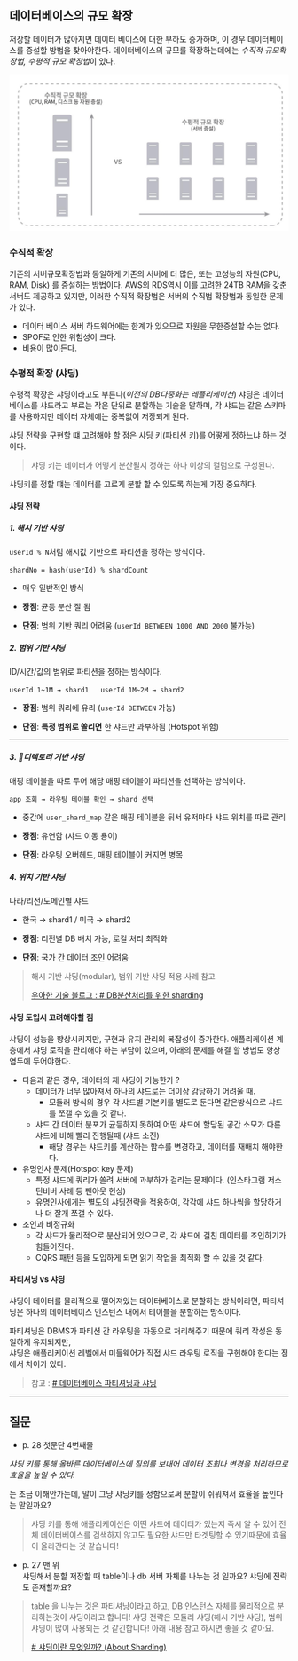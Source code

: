 ## 데이터베이스의 규모 확장

저장할 데이터가 많아지면 데이터 베이스에 대한 부하도 증가하며, 이 경우 데이터베이스를 증설할 방법을 찾아야한다.
데이터베이스의 규모를 확장하는데에는 *수직적 규모확장법, 수평적 규모 확장법*이 있다.

![](images/데이터베이스_규모_확장.png)

### 수직적 확장
기존의 서버규모확장법과 동일하게 기존의 서버에 더 많은, 또는 고성능의 자원(CPU, RAM, Disk) 를 증설하는 방법이다. AWS의 RDS역시 이를 고려한 24TB RAM을 갖춘 서버도 제공하고 있지만,  이러한 수직적 확장법은 서버의 수직법 확장법과 동일한 문제가 있다.
- 데이터 베이스 서버 하드웨어에는 한계가 있으므로 자원을 무한증설할 수는 없다.
- SPOF로 인한 위험성이 크다.
- 비용이 많이든다.

### 수평적 확장 (샤딩)

수평적 확장은 샤딩이라고도 부른다(*이전의 DB다중화는 레플리케이션*)
샤딩은 데이터베이스를 샤드라고 부르는 작은 단위로 분할하는 기술을 말하며, 각 샤드는 같은 스키마를 사용하지만 데이터 자체에는 중복없이 저장되게 된다.

샤딩 전략을 구현할 떄 고려해야 할 점은 샤딩 키(파티션 키)를 어떻게 정하느냐 하는 것이다.
> 샤딩 키는 데이터가 어떻게 분산될지 정하는 하나 이상의 컬럼으로 구성된다.

샤딩키를 정할 떄는 데이터를 고르게 분할 할 수 있도록 하는게 가장 중요하다.

####  샤딩 전략

#####  1. **해시 기반 샤딩**

`userId % N`처럼 해시값 기반으로 파티션을 정하는 방식이다.

`shardNo = hash(userId) % shardCount`

- 매우 일반적인 방식

- **장점**: 균등 분산 잘 됨

- **단점**: 범위 기반 쿼리 어려움 (`userId BETWEEN 1000 AND 2000` 불가능)


##### 2.  **범위 기반 샤딩**

ID/시간/값의 범위로 파티션을 정하는 방식이다.

`userId 1~1M → shard1   userId 1M~2M → shard2`

- **장점**: 범위 쿼리에 유리 (`userId BETWEEN` 가능)

- **단점**: **특정 범위로 쏠리면** 한 샤드만 과부하됨 (Hotspot 위험)


---

##### 3.  디렉토리 기반 샤딩

매핑 테이블을 따로 두어 해당 매핑 테이블이 파티션을 선택하는 방식이다.

`app 조회 → 라우팅 테이블 확인 → shard 선택`

- 중간에 `user_shard_map` 같은 매핑 테이블을 둬서 유저마다 샤드 위치를 따로 관리

- **장점**: 유연함 (샤드 이동 용이)

- **단점**: 라우팅 오버헤드, 매핑 테이블이 커지면 병목


##### 4. 위치 기반 샤딩

나라/리전/도메인별 샤드

- 한국 → shard1 / 미국 → shard2

- **장점**: 리전별 DB 배치 가능, 로컬 처리 최적화

- **단점**: 국가 간 데이터 조인 어려움

> 해시 기반 샤딩(modular), 범위 기반 샤딩 적용 사례 참고 
> 
> [우아한 기술 블로그 : # DB분산처리를 위한 sharding](https://techblog.woowahan.com/2687/)


#### 샤딩 도입시 고려해야할 점
샤딩이 성능을 향상시키지만, 구현과 유지 관리의 복잡성이 증가한다.
애플리케이션 계층에서 샤딩 로직을 관리해야 하는 부담이 있으며, 아래의 문제를 해결 할 방법도 항상 염두에 두어야한다.

- 다음과 같은 경우, 데이터의 재 샤딩이 가능한가 ?
    - 데이터가 너무 많아져서 하나의 샤드로는 더이상 감당하기 어려울 때.
        - 모듈러 방식의 경우 각 샤드별 기본키를 별도로 둔다면 같은방식으로 샤드를 쪼갤 수 있을 것 같다.
    - 샤드 간 데이터 분포가 균등하지 못하여 어떤 샤드에 할당된 공간 소모가 다른 샤드에 비해 빨리 진행될때 (샤드 소진)
        - 해당 경우는 샤드키를 계산하는 함수를 변경하고, 데이터를 재배치 해야한다.
- 유명인사 문제(Hotspot key 문제)
    - 특정 샤드에 쿼리가 쏠려 서버에 과부하가 걸리는 문제이다. (인스타그램 저스틴비버 사례 등 팬아웃 현상)
    - 유명인사에게는 별도의 샤딩전략을 적용하여, 각각에 샤드 하나씩을 할당하거나 더 잘개 쪼갤 수 있다.
- 조인과 비정규화
    - 각 샤드가 물리적으로 분산되어 있으므로, 각 샤드에 걸친 데이터를 조인하기가 힘들어진다.
    - CQRS 패턴 등을 도입하게 되면 읽기 작업을 최적화 할 수 있을 것 같다.


#### 파티셔닝 vs 샤딩

샤딩이 데이터를 물리적으로 떨어져있는 데이터베이스로 분할하는  방식이라면,
파티셔닝은 하나의 데이터베이스 인스턴스 내에서 테이블을 분할하는 방식이다.

파티셔닝은 DBMS가 파티션 간 라우팅을 자동으로 처리해주기 때문에 쿼리 작성은 동일하게 유지되지만,  
샤딩은 애플리케이션 레벨에서 미들웨어가 직접 샤드 라우팅 로직을 구현해야 한다는 점에서 차이가 있다.
> 참고 : [# 데이터베이스 파티셔닝과 샤딩](https://hudi.blog/db-partitioning-and-sharding/)


-----

## 질문

- p. 28 첫문단 4번째줄

*샤딩 키를 통해 올바른 데이터베이스에 질의를 보내어 데이터 조회나 변경을 처리하므로 효율을 높일 수 있다.*

는 조금 이해안가는데, 말이 그냥 샤딩키를 정함으로써 분할이 쉬워져서 효율을 높인다는 말일까요?

> 샤딩 키를 통해 애플리케이션은 어떤 샤드에 데이터가 있는지 즉시 알 수 있어 전체 데이터베이스를 검색하지 않고도 필요한 샤드만 타겟팅할 수 있기때문에 효율이 올라간다는 것 같습니다!

- p. 27 맨 위  
  샤딩해서 분할 저장할 때 table이나 db 서버 자체를 나누는 것 일까요? 샤딩에 전략도 존재할까요?

>table 을 나누는 것은 파티셔닝이라고 하고, DB 인스턴스 자체를 물리적으로 분리하는것이 샤딩이라고 합니다!
>샤딩 전략은 모듈러 샤딩(해시 기반 샤딩), 범위 샤딩이 많이 사용되는 것 같긴합니다! 아래 내용 참고 하시면 좋을 것 같아요.
> 
>[# 샤딩이란 무엇일까? (About Sharding)](https://blog.stolencheese.com/entry/%EC%83%A4%EB%94%A9%EC%9D%B4%EB%9E%80-%EB%AC%B4%EC%97%87%EC%9D%BC%EA%B9%8C-About-Sharding)
